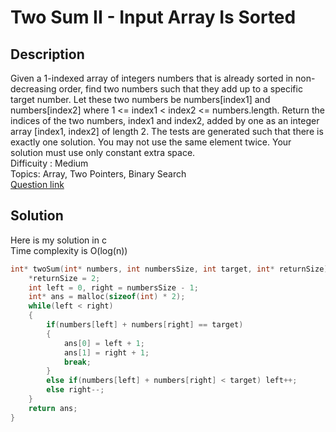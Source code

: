 # Two Sum II - Input Array Is Sorted

## Description
Given a 1-indexed array of integers numbers that is already sorted in non-decreasing order, find two numbers such that they add up to a specific target number. 
Let these two numbers be numbers[index1] and numbers[index2] where 1 <= index1 < index2 <= numbers.length.
Return the indices of the two numbers, index1 and index2, added by one as an integer array [index1, index2] of length 2.
The tests are generated such that there is exactly one solution. You may not use the same element twice.
Your solution must use only constant extra space.
<br>Difficuity : Medium
<br>Topics: Array, Two Pointers, Binary Search
<br>[Question link](https://leetcode.com/problems/two-sum-ii-input-array-is-sorted/)

## Solution
Here is my solution in c
<br>Time complexity is O(log(n))
```C
int* twoSum(int* numbers, int numbersSize, int target, int* returnSize) {
    *returnSize = 2;
    int left = 0, right = numbersSize - 1;
    int* ans = malloc(sizeof(int) * 2);
    while(left < right)
    {
        if(numbers[left] + numbers[right] == target)
        {
            ans[0] = left + 1;
            ans[1] = right + 1;
            break;
        }
        else if(numbers[left] + numbers[right] < target) left++;
        else right--;
    }
    return ans;
}
```
